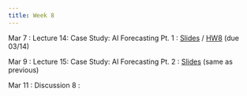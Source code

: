```yaml
---
title: Week 8
---
```


Mar 7
: Lecture 14: Case Study: AI Forecasting Pt. 1
    : [Slides](https://docs.google.com/presentation/d/1GtN77Oswty9n9e1iHod2H6dv-M8jBA5xjjycHlf74oo/edit#slide=id.p) / [HW8](/assets/hw8.pdf) (due 03/14)

Mar 9
: Lecture 15: Case Study: AI Forecasting Pt. 2
    : [Slides](https://docs.google.com/presentation/d/1GtN77Oswty9n9e1iHod2H6dv-M8jBA5xjjycHlf74oo/edit#slide=id.p) (same as previous)

Mar 11
: Discussion 8
    :  
